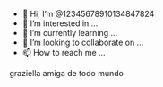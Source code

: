 - 👋 Hi, I’m @12345678910134847824
- 👀 I’m interested in ...
- 🌱 I’m currently learning ...
- 💞️ I’m looking to collaborate on ...
- 📫 How to reach me ...

<!---
12345678910134847824/12345678910134847824 is a ✨ special ✨ repository because its `README.md` (this file) appears on your GitHub profile.
You can click the Preview link to take a look at your changes.
--->graziella amiga de todo mundo 

